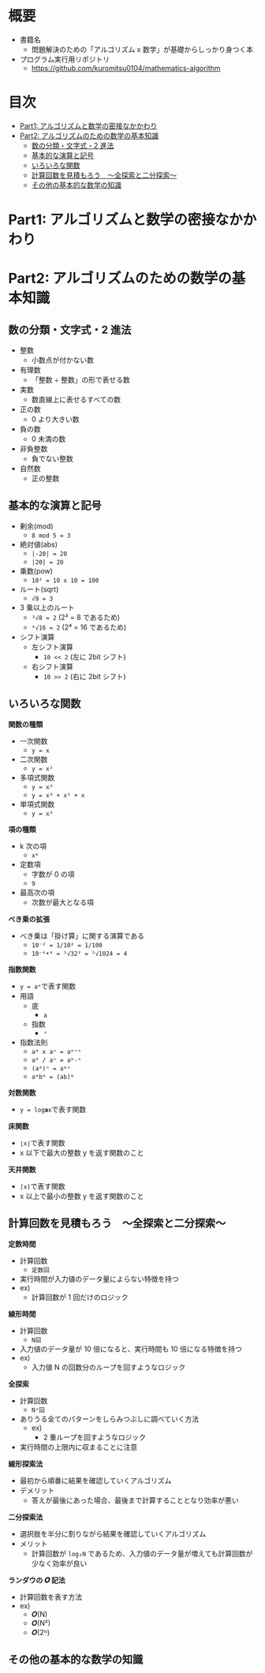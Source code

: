 # 概要<!-- omit in toc -->

- 書籍名
  - 問題解決のための「アルゴリズム x 数学」が基礎からしっかり身つく本
- プログラム実行用リポジトリ
  - https://github.com/kuromitsu0104/mathematics-algorithm

# 目次<!-- omit in toc -->

- [Part1: アルゴリズムと数学の密接なかかわり](#part1-アルゴリズムと数学の密接なかかわり)
- [Part2: アルゴリズムのための数学の基本知識](#part2-アルゴリズムのための数学の基本知識)
  - [数の分類・文字式・2 進法](#数の分類文字式2-進法)
  - [基本的な演算と記号](#基本的な演算と記号)
  - [いろいろな関数](#いろいろな関数)
  - [計算回数を見積もろう　〜全探索と二分探索〜](#計算回数を見積もろう全探索と二分探索)
  - [その他の基本的な数学の知識](#その他の基本的な数学の知識)

# Part1: アルゴリズムと数学の密接なかかわり

# Part2: アルゴリズムのための数学の基本知識

## 数の分類・文字式・2 進法

- 整数
  - 小数点が付かない数
- 有理数
  - 「整数 ÷ 整数」の形で表せる数
- 実数
  - 数直線上に表せるすべての数
- 正の数
  - 0 より大きい数
- 負の数
  - 0 未満の数
- 非負整数
  - 負でない整数
- 自然数
  - 正の整数

## 基本的な演算と記号

- 剰余(mod)
  - `8 mod 5 = 3`
- 絶対値(abs)
  - `|-20| = 20`
  - `|20| = 20`
- 乗数(pow)
  - `10² = 10 x 10 = 100`
- ルート(sqrt)
  - `√9 = 3`
- 3 乗以上のルート
  - `³√8 = 2` (2³ = 8 であるため)
  - `⁴√16 = 2` (2⁴ = 16 であるため)
- シフト演算
  - 左シフト演算
    - `10 << 2` (左に 2bit シフト)
  - 右シフト演算
    - `10 >> 2` (右に 2bit シフト)

## いろいろな関数

**関数の種類**

- 一次関数
  - `y = x`
- 二次関数
  - `y = x²`
- 多項式関数
  - `y = x³`
  - `y = x³ + x² + x`
- 単項式関数
  - `y = x³`

**項の種類**

- k 次の項
  - `xᴷ`
- 定数項
  - 字数が 0 の項
  - `9`
- 最高次の項
  - 次数が最大となる項

**べき乗の拡張**

- べき乗は「掛け算」に関する演算である
  - `10⁻² = 1/10² = 1/100`
  - `10⁻⁰•⁴ = ⁵√32² = ⁵√1024 = 4`

**指数関数**

- `y = aˣ`で表す関数
- 用語
  - 底
    - `a`
  - 指数
    - `ˣ`
- 指数法則
  - `aᵐ x aⁿ = aᵐ⁺ⁿ`
  - `aᵐ / aⁿ = aᵐ-ⁿ`
  - `(aᵐ)ⁿ = aᵐⁿ`
  - `aᵐbᵐ = (ab)ᵐ`

**対数関数**

- `y = log𝐚x`で表す関数

**床関数**

- `⌊x⌋`で表す関数
- x 以下で最大の整数 y を返す関数のこと

**天井関数**

- `⌈x⌉`で表す関数
- x 以上で最小の整数 y を返す関数のこと

## 計算回数を見積もろう　〜全探索と二分探索〜

**定数時間**

- 計算回数
  - `定数回`
- 実行時間が入力値のデータ量によらない特徴を持つ
- ex)
  - 計算回数が 1 回だけのロジック

**線形時間**

- 計算回数
  - `N回`
- 入力値のデータ量が 10 倍になると、実行時間も 10 倍になる特徴を持つ
- ex)
  - 入力値 N の回数分のループを回すようなロジック

**全探索**

- 計算回数
  - `Nˣ回`
- ありうる全てのパターンをしらみつぶしに調べていく方法
  - ex)
    - 2 重ループを回すようなロジック
- 実行時間の上限内に収まることに注意

**線形探索法**

- 最初から順番に結果を確認していくアルゴリズム
- デメリット
  - 答えが最後にあった場合、最後まで計算することとなり効率が悪い

**二分探索法**

- 選択肢を半分に割りながら結果を確認していくアルゴリズム
- メリット
  - 計算回数が `log₂N` であるため、入力値のデータ量が増えても計算回数が少なく効率が良い

**ランダウの 𝑶 記法**

- 計算回数を表す方法
- ex)
  - 𝑶(N)
  - 𝑶(N²)
  - 𝑶(2ᴺ)

## その他の基本的な数学の知識
